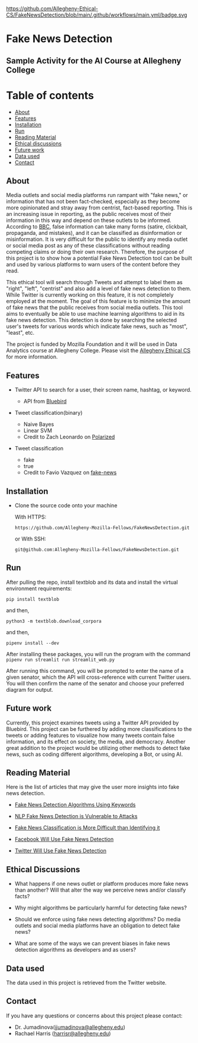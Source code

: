 https://github.com/Allegheny-Ethical-CS/FakeNewsDetection/blob/main/.github/workflows/main.yml/badge.svg

# Fake News Detection

## Sample Activity for the AI Course at Allegheny College

# Table of contents

* [About](#about)
* [Features](#features)
* [Installation](#installation)
* [Run](#run)
* [Reading Material](#reading-material)
* [Ethical discussions](#ethical-discussions)
* [Future work](#future-work)
* [Data used](#data-used)
* [Contact](#contact)

## About

Media outlets and social media platforms run rampant with "fake news," or information that has not been fact-checked, especially as they become more opinionated and stray away from centrist, fact-based reporting. This is an increasing issue in reporting, as the public receives most of their information in this way and depend on these outlets to be informed. According to [BBC](https://www.bbc.co.uk/bitesize/articles/zjykkmn), false information can take many forms (satire, clickbait, propaganda, and mistakes), and it can be classified as disinformation or misinformation. It is very difficult for the public to identify any media outlet or social media post as any of these classifications without reading competing claims or doing their own research. Therefore, the purpose of this project is to show how a potential Fake News Detection tool can be built and used by various platforms to warn users of the content before they read.

This ethical tool will search through Tweets and attempt to label them as "right", "left", "centrist" and also add a level of fake news detection to them. While Twitter is currently working on this feature, it is not completely employed at the moment. The goal of this feature is to minimize the amount of fake news that the public receives from social media outlets.  This tool aims to eventually be able to use machine learning algorithms to aid in its fake news detection. This detection is done by searching the selected user's tweets for various words which indicate fake news, such as "most", "least", etc.


The project is funded by Mozilla Foundation and it will be used in Data Analytics course at Allegheny College. Please visit the [Allegheny Ethical CS](https://csethics.allegheny.edu/) for more information.


## Features

- Twitter API to search for a user, their screen name, hashtag, or keyword.
  - API from [Bluebird](https://github.com/labteral/bluebird)

- Tweet classification(binary)
  - Naive Bayes
  - Linear SVM
  - Credit to Zach Leonardo on [Polarized](https://github.com/leonardoz15/Polarized)

 - Tweet classification
    - fake
    - true
    - Credit to Favio Vazquez on [fake-news](https://github.com/FavioVazquez/fake-news)


## Installation

- Clone the source code onto your machine

    With HTTPS:

    ```https://github.com/Allegheny-Mozilla-Fellows/FakeNewsDetection.git```

    or With SSH:

    ```git@github.com:Allegheny-Mozilla-Fellows/FakeNewsDetection.git```


## Run

After pulling the repo, install textblob and its data and install the virtual environment requirements:


```shell
pip install textblob
```

and then,
```shell
python3 -m textblob.download_corpora
```

and then, 
```shell
pipenv install --dev
```

After installing these packages, you will run the program with the command
 ```pipenv run streamlit run streamlit_web.py```

After running this command, you will be prompted to enter the name of a given senator, which the API will cross-reference with current Twitter users. You will then confirm the name of the senator and choose your preferred diagram for output.



## Future work

Currently, this project examines tweets using a Twitter API provided by Bluebird. This project can be furthered by adding more classifications to the tweets or adding features to visualize how many tweets contain false information, and its effect on society, the media, and democracy. Another great addition to the project would be utilizing other methods to detect fake news, such as coding different algorithms, developing a Bot, or using AI.

## Reading Material

Here is the list of articles that may give the user more insights into fake news detection.

- [Fake News Detection Algorithms Using Keywords](https://news.mit.edu/2018/mit-csail-machine-learning-system-detects-fake-news-from-source-1004)

- [NLP Fake News Detection is Vulnerable to Attacks](https://arxiv.org/pdf/1901.09657.pdf)

- [Fake News Classification is More Difficult than Identifying it](https://scholar.smu.edu/cgi/viewcontent.cgi?article=1036&context=datasciencereview)

- [Facebook Will Use Fake News Detection](https://www.wired.com/story/facebook-click-gap-news-feed-changes/)

- [Twitter Will Use Fake News Detection](https://www.analyticsvidhya.com/blog/2019/12/detect-fight-neural-fake-news-nlp/)


## Ethical Discussions

- What happens if one news outlet or platform produces more fake news than another? Will that alter the way we perceive news and/or classify facts?

- Why might algorithms be particularly harmful for detecting fake news?

- Should we enforce using fake news detecting algorithms? Do media outlets and social media platforms have an obligation to detect fake news?

- What are some of the ways we can prevent biases in fake news detection algorithms as developers and as users?


## Data used

The data used in this project is retrieved from the Twitter website.


## Contact

If you have any questions or concerns about this project please contact:

- Dr. Jumadinova(jjumadinova@allegheny.edu)
- Rachael Harris (harrisr@allegheny.edu)
